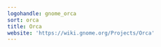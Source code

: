 ```yaml
---
logohandle: gnome_orca
sort: orca
title: Orca
website: 'https://wiki.gnome.org/Projects/Orca'
---
```

